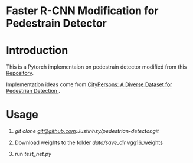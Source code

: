 # Faster R-CNN Modification for Pedestrain Detector

# Introduction

This is a Pytorch implementaion on pedestrain detector modified from this [Repository](https://github.com/jwyang/faster-rcnn.pytorch.git).

Implementation ideas come from [CityPersons: A Diverse Dataset for Pedestrian Detection
](https://arxiv.org/abs/1702.05693).


# Usage

1. *git clone git@github.com:Justinhzy/pedestrian-detector.git*

2. Download weights to the folder *data/save_dir* 
[vgg16_weights](https://www.dropbox.com/s/abi13snqotokj0p/faster_rcnn_1_8_3759.pth?dl=0)

3. run *test_net.py*
